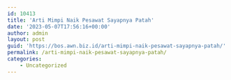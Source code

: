 ```yaml
---
id: 10413
title: 'Arti Mimpi Naik Pesawat Sayapnya Patah'
date: '2023-05-07T17:56:16+00:00'
author: admin
layout: post
guid: 'https://bos.awn.biz.id/arti-mimpi-naik-pesawat-sayapnya-patah/'
permalink: /arti-mimpi-naik-pesawat-sayapnya-patah/
categories:
    - Uncategorized
---
```


